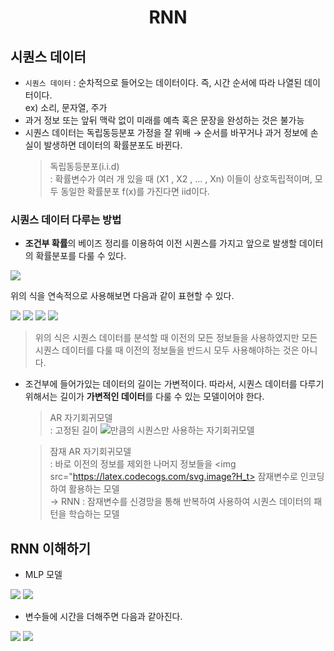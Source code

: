 <div align='center'>
  <h1> RNN </h1>
</div>

## 시퀀스 데이터

- `시퀀스 데이터` : 순차적으로 들어오는 데이터이다. 즉, 시간 순서에 따라 나열된 데이터이다.  
  ex) 소리, 문자열, 주가
- 과거 정보 또는 앞뒤 맥락 없이 미래를 예측 혹은 문장을 완성하는 것은 불가능
- 시퀀스 데이터는 독립동등분포 가정을 잘 위배 → 순서를 바꾸거나 과거 정보에 손실이 발생하면 데이터의 확률분포도 바뀐다.  
  > 독립동등분포(i.i.d)  
  > : 확률변수가 여러 개 있을 때 (X1 , X2 , ... , Xn) 이들이 상호독립적이며, 모두 동일한 확률분포 f(x)를 가진다면 iid이다.
  
### 시퀀스 데이터 다루는 방법
- **조건부 확률**의 베이즈 정리를 이용하여 이전 시퀀스를 가지고 앞으로 발생할 데이터의 확률분포를 다룰 수 있다.

<img src="https://latex.codecogs.com/svg.image?P(X_1,X_2,...,X_k)=P(X_k|X_1,X_2,...X_{k-1})P(X_1,X_2,...X_{k-1})"/>  

위의 식을 연속적으로 사용해보면 다음과 같이 표현할 수 있다.

<img src="https://latex.codecogs.com/svg.image?P(X_1,X_2,...,X_k)"> 
<img src="https://latex.codecogs.com/svg.image?=P(X_k|X_1,X_2,...X_{k-1})P(X_1,X_2,...X_{k-1})">
<img src="https://latex.codecogs.com/svg.image?=P(X_k|X_1,X_2,...X_{k-1})P(X_{k-1}|X_1,X_2,...X_{k-2})P(X_1,X_2,...X_{k-2})">  
<img src="https://latex.codecogs.com/svg.image?=\Pi_{s=1}^{k}P(X_s|X_1,...,X_{s-1})"/>  

> 위의 식은 시퀀스 데이터를 분석할 때 이전의 모든 정보들을 사용하였지만 모든 시퀀스 데이터를 다룰 때 이전의 정보들을 반드시 모두 사용해야하는 것은 아니다.

- 조건부에 들어가있는 데이터의 길이는 가변적이다. 따라서, 시퀀스 데이터를 다루기 위해서는 길이가 **가변적인 데이터**를 다룰 수 있는 모델이어야 한다. 
  > AR 자기회귀모델   
  > : 고정된 길이 <img src="https://latex.codecogs.com/svg.image?\tau">만큼의 시퀀스만 사용하는 자기회귀모델
  
  > 잠재 AR 자기회귀모델  
  > : 바로 이전의 정보를 제외한 나머지 정보들을 <img src="https://latex.codecogs.com/svg.image?H_t> 잠재변수로 인코딩하여 활용하는 모델  
  > → RNN : 잠재변수를 신경망을 통해 반복하여 사용하여 시퀀스 데이터의 패턴을 학습하는 모델

## RNN 이해하기

- MLP 모델

<img src="https://latex.codecogs.com/svg.image?O=H{W}^{(2)}+{b}^{(2)}">  
<img src="https://latex.codecogs.com/svg.image?H=\sigma(X{W}^{1}+{b}^{1})">

- 변수들에 시간을 더해주면 다음과 같아진다.

<img src="https://latex.codecogs.com/svg.image?O_t=H_t{W}^{(2)}+{b}^{(2)}">  
<img src="https://latex.codecogs.com/svg.image?H_t=\sigma(X_t{W}^{1}+{b}^{1})">

